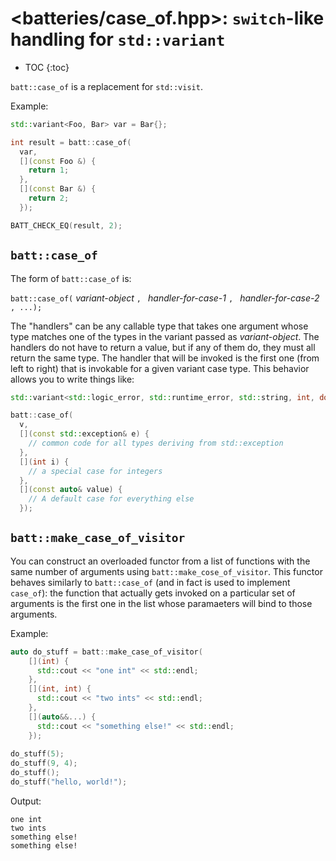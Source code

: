 # <batteries/case_of.hpp>: `switch`-like handling for `std::variant`

* TOC
{:toc}

`batt::case_of` is a replacement for `std::visit`.

Example:

```c++
std::variant<Foo, Bar> var = Bar{};

int result = batt::case_of(
  var,
  [](const Foo &) {
    return 1;
  },
  [](const Bar &) {
    return 2;
  });

BATT_CHECK_EQ(result, 2);
```
## `batt::case_of`

The form of `batt::case_of` is:

`batt::case_of(` _variant-object_ `, ` _handler-for-case-1_ `, ` _handler-for-case-2_ `, ...);`

The "handlers" can be any callable type that takes one argument whose
type matches one of the types in the variant passed as
_variant-object_.  The handlers do not have to return a value, but if
any of them do, they must all return the same type.  The handler that
will be invoked is the first one (from left to right) that is
invokable for a given variant case type.  This behavior allows you to
write things like:

```c++
std::variant<std::logic_error, std::runtime_error, std::string, int, double> v;

batt::case_of(
  v, 
  [](const std::exception& e) {
    // common code for all types deriving from std::exception
  },
  [](int i) {
    // a special case for integers
  },
  [](const auto& value) {
    // A default case for everything else
  });
```

## `batt::make_case_of_visitor`

You can construct an overloaded functor from a list of functions with
the same number of arguments using `batt::make_cose_of_visitor`.  This
functor behaves similarly to `batt::case_of` (and in fact is used to
implement `case_of`): the function that actually gets invoked on a
particular set of arguments is the first one in the list whose
paramaeters will bind to those arguments.

Example:

```c++
auto do_stuff = batt::make_case_of_visitor(
    [](int) {
      std::cout << "one int" << std::endl;
    },
    [](int, int) {
      std::cout << "two ints" << std::endl;
    },
    [](auto&&...) {
      std::cout << "something else!" << std::endl;
    });
    
do_stuff(5);
do_stuff(9, 4);
do_stuff();
do_stuff("hello, world!");
```

Output:

```shell
one int
two ints
something else!
something else!
```

